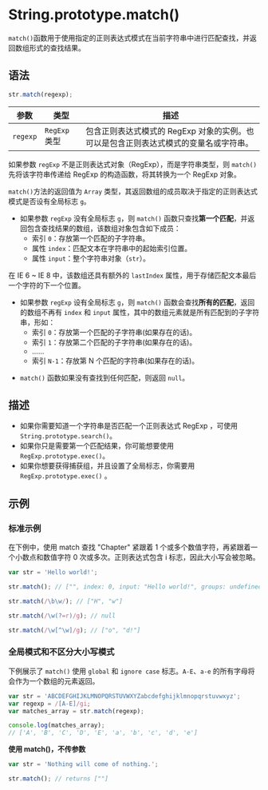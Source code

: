 # String.prototype.match()

`match()`函数用于使用指定的正则表达式模式在当前字符串中进行匹配查找，并返回数组形式的查找结果。

## 语法

```js
str.match(regexp);
```

| 参数     | 类型          | 描述                                                                                 |
| -------- | ------------- | ------------------------------------------------------------------------------------ |
| `regexp` | `RegExp` 类型 | 包含正则表达式模式的 RegExp 对象的实例。也可以是包含正则表达式模式的变量名或字符串。 |

如果参数 `regExp` 不是正则表达式对象（RegExp），而是字符串类型，则 `match()` 先将该字符串传递给 RegExp 的构造函数，将其转换为一个 RegExp 对象。

`match()`方法的返回值为 `Array` 类型，其返回数组的成员取决于指定的正则表达式模式是否设有全局标志 `g`。

- 如果参数 `regExp` 没有全局标志 `g`，则 `match()` 函数只查找**第一个匹配**，并返回包含查找结果的数组，该数组对象包含如下成员：
  - 索引 `0`：存放第一个匹配的子字符串。
  - 属性 `index`：匹配文本在字符串中的起始索引位置。
  - 属性 `input`：整个字符串对象（`str`）。

在 IE 6 ~ IE 8 中，该数组还具有额外的 `lastIndex` 属性，用于存储匹配文本最后一个字符的下一个位置。

- 如果参数 `regExp` 设有全局标志 `g`，则 `match()` 函数会查找**所有的匹配**，返回的数组不再有 `index` 和 `input` 属性，其中的数组元素就是所有匹配到的子字符串，形如：
  - 索引 `0`：存放第一个匹配的子字符串(如果存在的话)。
  - 索引 `1`：存放第二个匹配的子字符串(如果存在的话)。
  - ……
  - 索引 `N-1`：存放第 N 个匹配的字符串(如果存在的话)。

* `match()` 函数如果没有查找到任何匹配，则返回 `null`。

## 描述

- 如果你需要知道一个字符串是否匹配一个正则表达式 RegExp ，可使用 `String.prototype.search()`。
- 如果你只是需要第一个匹配结果，你可能想要使用 `RegExp.prototype.exec()`。
- 如果你想要获得捕获组，并且设置了全局标志，你需要用 `RegExp.prototype.exec()` 。

## 示例

### 标准示例

在下例中，使用 match 查找 "Chapter" 紧跟着 1 个或多个数值字符，再紧跟着一个小数点和数值字符 0 次或多次。正则表达式包含 i 标志，因此大小写会被忽略。

```js
var str = 'Hello world!';

str.match(); // ["", index: 0, input: "Hello world!", groups: undefined]

str.match(/\b\w/); // ["H", "w"]

str.match(/\w(?=r)/g); // null

str.match(/\w[^\w]/g); // ["o", "d!"]
```

### 全局模式和不区分大小写模式

下例展示了 `match()` 使用 `global` 和 `ignore case` 标志。`A-E`、`a-e` 的所有字母将会作为一个数组的元素返回。

```js
var str = 'ABCDEFGHIJKLMNOPQRSTUVWXYZabcdefghijklmnopqrstuvwxyz';
var regexp = /[A-E]/gi;
var matches_array = str.match(regexp);

console.log(matches_array);
// ['A', 'B', 'C', 'D', 'E', 'a', 'b', 'c', 'd', 'e']
```

**使用 match()，不传参数**

```js
var str = 'Nothing will come of nothing.';

str.match(); // returns [""]
```
